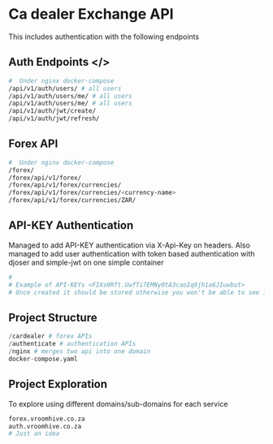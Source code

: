 # Ca dealer Exchange API

This includes authentication with the following endpoints

## Auth Endpoints </>
```bash
#  Under nginx docker-compose
/api/v1/auth/users/ # all users
/api/v1/auth/users/me/ # all users
/api/v1/auth/users/me/ # all users
/api/v1/auth/jwt/create/
/api/v1/auth/jwt/refresh/
```

## Forex API 

```bash
#  Under nginx docker-compose
/forex/
/forex/api/v1/forex/
/forex/api/v1/forex/currencies/
/forex/api/v1/forex/currencies/<currency-name>
/forex/api/v1/forex/currencies/ZAR/

```
## API-KEY Authentication

Managed to add API-KEY authentication via X-Api-Key on headers. Also managed to add user authentication with token based authentication with djoser and simple-jwt on one simple container

```bash
# 
# Example of API-KEYs <FIXs0Rft.UwfTi7EMNy0tA3caoIq9jh1a6JIuwbut>
# Once created it should be stored otherwise you won't be able to see it again
```


## Project Structure

```python
/cardealer # forex APIs
/authenticate # authentication APIs
/nginx # merges two api into one domain
docker-compose.yaml
```

## Project Exploration

To explore using different domains/sub-domains for each service
```bash
forex.vroomhive.co.za
auth.vroomhive.co.za
# Just an idea
```
